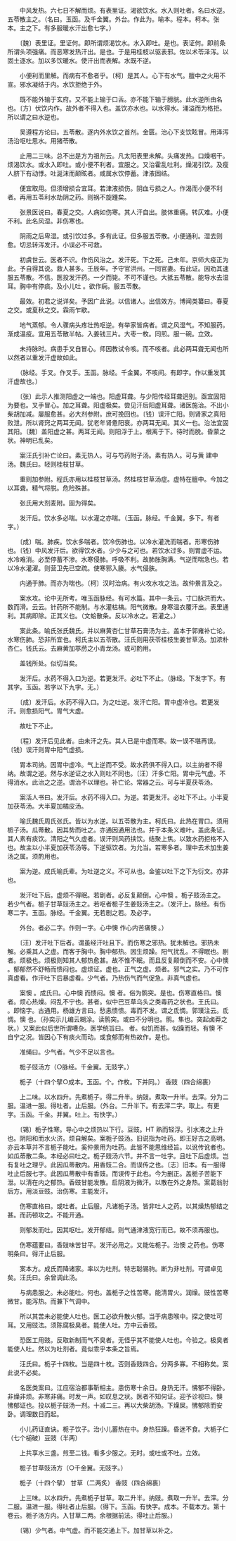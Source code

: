 <!-- { "loadSidebar": true } -->
　　中风发热。六七日不解而烦。有表里证。渴欲饮水。水入则吐者。名曰水逆。五苓散主之。（名曰。玉函。及千金翼。外台。作此为。喻本。程本。柯本。张本。主之下。有多服暖水汗出愈七字。）

　　〔魏〕表里证。里证何。即所谓烦渴饮水。水入即吐。是也。表证何。即前条所谓头项强痛。而恶寒发热汗出。是也。于是用桂枝以驱表邪。佐以术苓泽泻。以固土逐水。加以多饮暖水。使汗出而表解。水既不逆。

　　小便利而里解。而病有不愈者乎。〔柯〕是其人。心下有水气。膻中之火用不宣。邪水凝结于内。水饮拒绝于外。

　　既不能外输于玄府。又不能上输于口舌。亦不能下输于膀胱。此水逆所由名也。〔方〕伏饮内作。故外者不得入也。盖饮亦水也。以水得水。涌溢而为格拒。所以谓之曰水逆也。

　　吴遵程方论曰。五苓散。逐内外水饮之首剂。金匮。治心下支饮眩冒。用泽泻汤治呕吐思水。用猪苓散。

　　止用二三味。总不出是方为祖剂云。凡太阳表里未解。头痛发热。口燥咽干。烦渴饮水。或水入即吐。或小便不利者。宜服之。又治霍乱吐利。燥渴引饮。及瘦人脐下有动悸。吐涎沫而颠眩者。咸属水饮停蓄。津液固结。

　　便宜取用。但须增损合宜耳。若津液损伤。阴血亏损之人。作渴而小便不利者。再用五苓利水劫阴之药。则祸不旋踵矣。

　　张景医说曰。春夏之交。人病如伤寒。其人汗自出。肢体重痛。转仄难。小便不利。此名风湿。非伤寒也。

　　阴雨之后卑湿。或引饮过多。多有此证。但多服五苓散。小便通利。湿去则愈。切忌转泻发汗。小误必不可救。

　　初虞世云。医者不识。作伤风治之。发汗死。下之死。己未年。京师大疫正为此。予自得其说。救人甚多。壬辰年。予守官洪州。一同官妻。有此证。因劝其速服五苓散。不信。医投发汗药。一夕而毙。不可不谨也。大抵五苓散。能导水去湿耳。胸中有停痰。及小儿吐 。欲作痫。服五苓散。

　　最效。初君之说详矣。予因广此说。以信诸人。出信效方。博闻类纂曰。春夏之交。或夏秋之交。霖雨乍歇。

　　地气蒸郁。令人骤病头疼壮热呕逆。有举家皆病者。谓之风湿气。不知服药。渐成温疫。宜用五苓散半帖。入姜钱三片。大枣一枚。同煎。服一碗。立效。

　　未持脉时。病患手叉自冒心。师因教试令咳。而不咳者。此必两耳聋无闻也所以然者以重发汗虚故如此。

　　（脉经。手叉。作叉手。玉函。脉经。千金翼。不咳间。有即字。作以重发其汗虚故也。）

　　〔张〕此示人推测阳虚之一端也。阳虚耳聋。与少阳传经耳聋迥别。亟宜固阳为要也。叉手冒心。加之耳聋。阳虚极矣。尝见汗后阳虚耳聋。诸医施治。不出小柴胡加减。屡服愈甚。必大剂参附。庶可挽回也。〔钱〕误汗亡阳。则肾家之真阳败泄。所以肾窍之两耳无闻。犹老年肾惫阳衰。亦两耳无闻。其义一也。治法宜固其阳。〔魏〕盖阳虚之甚。两耳无闻。则阳浮于上。根离于下。待时而脱。昏蒙之状。神明已乱矣。

　　案汪氏引补亡论曰。素无热人。可与芍药附子汤。素有热人。可与黄 建中汤。魏氏曰。轻则桂枝甘草。

　　重则加参附。程氏亦用以桂枝甘草汤。然桂枝甘草汤症。虚特在膻中。今加之以耳聋。精气将脱。危险殊甚。

　　张氏用大剂麦附。固为得矣。

　　发汗后。饮水多必喘。以水灌之亦喘。（玉函。脉经。千金翼。多下。有者字。）

　　〔成〕喘。肺疾。饮水多喘者。饮冷伤肺也。以冷水灌洗而喘者。形寒伤肺也。〔钱〕中风发汗后。欲得饮水者。少少与之可也。若饮水过多。则胃虚不运。水冷难消。必至停蓄不渗。水寒侵肺。呼吸不利。故肺胀胸满。气逆而喘急也。若以冷水灌濯。则营卫先已空疏。使寒邪入腠。水气侵肤。

　　内通于肺。而亦为喘也。〔柯〕汉时治病。有火攻水攻之法。故仲景言及之。

　　案水攻。论中无所考。唯玉函脉经。有可水篇。其中一条云。寸口脉洪而大。数而滑。云云。针药所不能制。与水灌枯槁。阳气微散。身寒温衣覆汗出。表里通利。其病即除。正其义也。（文蛤散条。反以冷水之。若灌之。）

　　案此条。喻氏张氏魏氏。并以麻黄杏仁甘草石膏汤为主。盖本于郭雍补亡论。水寒伤肺。恐非所宜也。柯氏主以五苓散。汪氏则用茯苓桂枝生姜甘草汤。加浓朴杏仁。钱氏云。去麻黄加葶苈之小青龙汤。或可酌用。

　　盖钱所处。似切当矣。

　　发汗后。水药不得入口为逆。若更发汗。必吐下不止。（脉经。下发字下。有其字。玉函。若字以下九字。无。）

　　〔成〕发汗后。水药不得入口。为之吐逆。发汗亡阳。胃中虚冷也。若更发汗。则愈损阳气。胃气大虚。

　　故吐下不止。

　　〔程〕发汗后见此者。由未汗之先。其人已是中虚而寒。故一误不堪再误。〔钱〕误汗则胃中阳气虚损。

　　胃本司纳。因胃中虚冷。气上逆而不受。故水药俱不得入口。以主纳者不得纳。故谓之逆。然与水逆证之水入则吐不同也。〔汪〕汗多亡阳。胃中元气虚。不得消水。此治之之逆。谓治不以理也。补亡论。常器之云。可与半夏茯苓汤。

　　案活人书曰。发汗后。水药不得入口。为逆。若更发汗。必吐下不止。小半夏加茯苓汤。大半夏加橘皮汤。

　　喻氏魏氏周氏张氏。皆以为水逆。以五苓散为主。柯氏曰。此热在胃口。须用栀子汤。瓜蒂散。因其势而吐之。亦通因通用法也。并于本条义难叶。盖此条证。其人素有痰饮。清阳之气久虚者。误汗则风药挟饮。结聚上焦。以致水药拒格不入也。故主以小半夏加茯苓汤等。下逆驱饮者。为允当。若寒多者。理中去术加生姜汤之属。须酌用也。

　　案为逆。成氏喻氏辈。为吐逆之义。不可从也。金鉴以吐下之下为衍文。亦非也。

　　发汗吐下后。虚烦不得眠。若剧者。必反复颠倒。心中懊 。栀子豉汤主之。若少气者。栀子甘草豉汤主之。若呕者栀子生姜豉汤主之。（发汗上。脉经。有伤寒二字。玉函。脉经。千金翼。无若剧之若。及必字。

　　外台。者必二字。作则一字。心中懊 作心内苦痛懊 。）

　　〔汪〕发汗吐下后者。谓虽经汗吐且下。而伤寒之邪热。犹未解也。邪热未解。必乘其人之虚。而客于胸中。胸中郁热。因生烦躁。阳气扰乱。不得眠也。剧者。烦极也。烦极则知其人郁热愈甚。故不惟不眠。而且反复颠倒而不安。心中懊 。郁郁然不舒畅而愦闷也。虚烦证。虚也。正气之虚。烦者。邪气之实。乃不可作真虚看。作汗吐下后暴虚看。少气者。乃热伤气而气促急。非真气虚也。

　　案懊 。成氏曰。心中懊 而愦闷。懊 者。俗为鹘突。是也。伤寒直格曰。懊 者。烦心热燥。闷乱不宁也。甚者。似中巴豆草乌头之类毒药之状也。王氏曰。 。即恼字。古通用。杨雄方言曰。愁恚愦愦。毒而不发。谓之氐惆。郭璞注云。氐惆。懊 也。（孙奕示儿编云糊涂。读鹘突。或曰不分明也。鹘。隼也。突起卤莽之状。）又案此似后世所谓嘈杂。医学统旨曰。 者。似饥而甚。似躁而轻。有懊 不自宁之况。皆因心下有痰火而动。或食郁而有热故作。是也。

　　准绳曰。少气者。气少不足以言也。

　　栀子豉汤方（○脉经。千金翼。无豉字。）

　　栀子（十四个擘○成本。玉函。个。作枚。下并同。） 香豉（四合绵裹）

　　上二味。以水四升。先煮栀子。得二升半。纳豉。煮取一升半。去滓。分为二服。温进一服。得吐者。止后服。（外台。二升半下。有去滓二字。取上。有更字。玉函。千金。并翼。吐上。有快字。）

　　〔锡〕栀子性寒。导心中之烦热以下行。豆豉。HT 熟而轻浮。引水液之上升也。阴阳和而水火济。烦自解矣。案栀子豉汤。旧说指为吐药。即王好古之高明。亦云本草并不言栀子能吐。奚仲景用为吐药。此皆不能思维经旨。以讹传讹者也。如瓜蒂散二条。本经必曰吐之。栀子豉汤六节。并不言一吐字。且吐下后虚烦。岂有复吐之理乎。此因瓜蒂散内。用香豉二合。而误传之也。〔志〕旧本。有一服得吐止后服七字。此因瓜蒂散中有香豉。而误传于此也。今为删正。盖栀子苦能下泄。以清在内之郁热。香豉甘能发散。启阴液为微汗。以散在外之身热。案葛翁肘后方。用淡豆豉。治伤寒。主能发汗。

　　伤寒直格曰。或吐者。止后服。凡诸栀子汤。皆非吐人之药。以其燥热郁结之甚。而药顿攻之。不能开通。

　　则郁发而吐。因其呕吐。发开郁结。则气通津液宽行而已。故不须再服也。

　　伤寒蕴要曰。香豉味苦甘平。发汗必用之。又能佐栀子。治懊 之药也。伤寒明条曰。得汗止后服。

　　案本方。成氏而降诸家。率以为吐剂。特志聪锡驹。断为非吐剂。可谓卓见矣。汪氏曰。余曾调此汤。

　　与病患服之。未必能吐。何也。盖栀子之性苦寒。能清胃火。润燥。豉性苦寒微甘。能泻热。而兼下气调中。

　　所以其苦未必能使人吐也。医工必欲升散火郁。当于病患喉中。探之使吐可耳。又用豉法。须陈腐极臭者。能使人吐。方中云香豉。

　　恐医工用豉。反取新制而气不臭者。无怪乎其不能使人吐也。今验之。极臭者能使人吐。然以为吐剂者。竟似乖乎本条之旨焉。

　　汪氏曰。栀子十四枚。当是四十枚。否则香豉四合。分两多寡。不相称矣。案此说不必矣。

　　名医类案曰。江应宿治都事靳相主。患伤寒十余日。身热无汗。怫郁不得卧。非燥非烦。非寒非痛。时发一声。如叹息之状。医者不知何证。迎予诊视曰。懊 怫郁证也。投以栀子豉汤一剂。十减二三。再以大柴胡汤。下燥屎。怫郁除而安卧。调理数日而起。

　　小儿药证直诀。栀子饮子。治小儿蓄热在中。身热狂躁。昏迷不食。大栀子仁（七个槌破）豆豉（半两）

　　上共享水三盏。煎至二钱。看多少服之。无时。或吐或不吐。立效。

　　栀子甘草豉汤方（○千金翼。无豉字。）

　　栀子（十四个擘） 甘草（二两炙） 香豉（四合绵裹）

　　上三味。以水四升。先煮栀子甘草。取二升半。纳豉。煮取一升半。去滓。分二服。温进一服。得吐者止后服。（得下。玉函。有快字。成本。不载本方。第十卷云。栀子汤方内。入甘草二两。余根据前法。得吐止后服。）

　　〔锡〕少气者。中气虚。而不能交通上下。加甘草以补之。

